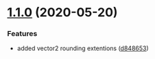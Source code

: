 # [1.1.0](https://github.com/SaltboxGames/Saltbox/compare/v1.0.1...v1.1.0) (2020-05-20)


### Features

* added vector2 rounding extentions ([d848653](https://github.com/SaltboxGames/Saltbox/commit/d84865322c0d77f89f8ea5d66dc7f70ca80d7d1d))
